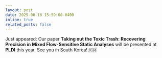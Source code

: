 ```yaml
---
layout: post
date: 2025-06-16 15:59:00-0400
inline: true
related_posts: false
---
```


Just appeared: Our paper **Taking out the Toxic Trash: Recovering Precision in Mixed Flow-Sensitive Static Analyses** will be presented at **PLDI** this year. See you in South Korea! 🇰🇷

